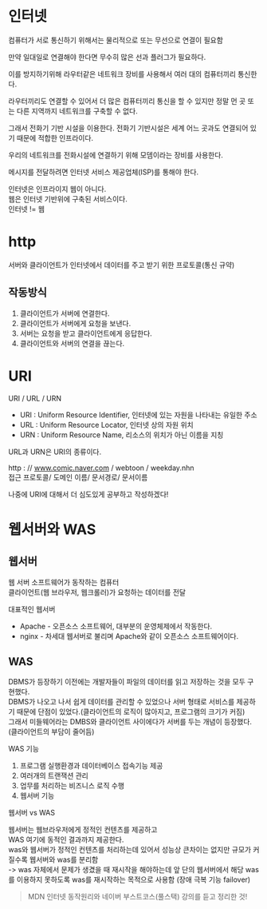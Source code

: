 
# 인터넷

컴퓨터가 서로 통신하기 위해서는 물리적으로 또는 무선으로 연결이 필요함

만약 일대일로 연결해야 한다면 무수히 많은 선과 플러그가 필요하다.  

이를 방지하기위해 라우터같은 네트워크 장비를 사용해서 여러 대의 컴퓨터끼리 통신한다.  

라우터끼리도 연결할 수 있어서 더 많은 컴퓨터끼리 통신을 할 수 있지만 정말 먼 곳 또는 다른 지역까지 네트워크를 구축할 수 없다.  

그래서 전화기 기반 시설을 이용한다. 전화기 기반시설은 세계 어느 곳과도 연결되어 있기 때문에 적합한 인프라이다.  

우리의 네트워크를 전화시설에 연결하기 위해 모뎀이라는 장비를 사용한다.  

메시지를 전달하려면 인터넷 서비스 제공업체(ISP)를 통해야 한다.  

인터넷은 인프라이지 웹이 아니다.  
웹은 인터넷 기반위에 구축된 서비스이다.  
인터넷 != 웹


# http

서버와 클라이언트가 인터넷에서 데이터를 주고 받기 위한 프로토콜(통신 규약)

## 작동방식

1. 클라이언트가 서버에 연결한다.
2. 클라이언트가 서버에게 요청을 보낸다.
3. 서버는 요청을 받고 클라이언트에게 응답한다.
4. 클라이언트와 서버의 연결을 끊는다.

# URI

URI / URL / URN

* URI : Uniform Resource Identifier, 인터넷에 있는 자원을 나타내는 유일한 주소
* URL : Uniform Resource Locator, 인터넷 상의 자원 위치
* URN : Uniform Resource Name, 리소스의 위치가 아닌 이름을 지칭

URL과 URN은 URI의 종류이다.

http : // www.comic.naver.com  / webtoon / weekday.nhn  
접근 프로토콜/    도메인 이름/   문서경로/ 문서이름

나중에 URI에 대해서 더 심도있게 공부하고 작성하겠다!

# 웹서버와 WAS

## 웹서버
웹 서버 소프트웨어가 동작하는 컴퓨터  
클라이언트(웹 브라우저, 웹크롤러)가 요청하는 데이터를 전달  

대표적인 웹서버  
* Apache - 오픈소스 소프트웨어, 대부분의 운영체제에서 작동한다.  
* nginx - 차세대 웹서버로 불리며 Apache와 같이 오픈소스 소프트웨어이다.  

## WAS
DBMS가 등장하기 이전에는 개발자들이 파일의 데이터를 읽고 저장하는 것을 모두 구현했다.  
DBMS가 나오고 나서 쉽게 데이터를 관리할 수 있었으나 서버 형태로 서비스를 제공하기 때문에 단점이 있었다.(클라이언트의 로직이 많아지고, 프로그램의 크기가 커짐)    
그래서 미들웨어라는 DMBS와 클라이언트 사이에다가 서버를 두는 개념이 등장했다.(클라이언트의 부담이 줄어듬)  

WAS 기능
1. 프로그램 실행환경과 데이터베이스 접속기능 제공
2. 여러개의 트랜잭션 관리
3. 업무를 처리하는 비즈니스 로직 수행
4. 웹서버 기능

웹서버 vs WAS

웹서버는 웹브라우저에게 정적인 컨텐츠를 제공하고  
WAS 여기에 동적인 결과까지 제공한다.  
was와 웹서버가 정적인 컨텐츠를 처리하는데 있어서 성능상 큰차이는 없지만 규모가 커질수록 웹서버와 was를 분리함  
-> was 자체에서 문제가 생겼을 때 재시작을 해야하는데 앞 단의 웹서버에서 해당 was를 이용하지 못하도록 was를 재시작하는 목적으로 사용함 (장애 극복 기능 failover)




> MDN 인터넷 동작원리와 네이버 부스트코스(풀스택) 강의를 듣고 정리한 것! 
